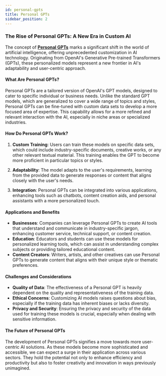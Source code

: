 ```yaml
---
id: personal-gpts
title: Personal GPTs
sidebar_position: 2
---
```


### The Rise of Personal GPTs: A New Era in Custom AI

The concept of [**Personal GPTs**](https://openai.com/blog/introducing-gpts) marks a significant shift in the world of artificial intelligence, offering unprecedented customization in AI technology. Originating from OpenAI's Generative Pre-trained Transformers (GPTs), these personalized models represent a new frontier in AI's adaptability and user-centric approach.

#### What Are Personal GPTs?

Personal GPTs are a tailored version of OpenAI's GPT models, designed to cater to specific individual or business needs. Unlike the standard GPT models, which are generalized to cover a wide range of topics and styles, Personal GPTs can be fine-tuned with custom data sets to develop a more focused area of expertise. This capability allows for a more refined and relevant interaction with the AI, especially in niche areas or specialized industries.

#### How Do Personal GPTs Work?

1. **Custom Training**: Users can train these models on specific data sets, which could include industry-specific documents, creative works, or any other relevant textual material. This training enables the GPT to become more proficient in particular topics or styles.
   
2. **Adaptability**: The model adapts to the user's requirements, learning from the provided data to generate responses or content that aligns closely with the user's needs.

3. **Integration**: Personal GPTs can be integrated into various applications, enhancing tools such as chatbots, content creation aids, and personal assistants with a more personalized touch.

#### Applications and Benefits

- **Businesses**: Companies can leverage Personal GPTs to create AI tools that understand and communicate in industry-specific jargon, enhancing customer service, technical support, or content creation.
- **Education**: Educators and students can use these models for personalized learning tools, which can assist in understanding complex subjects or providing tailored educational content.
- **Content Creators**: Writers, artists, and other creatives can use Personal GPTs to generate content that aligns with their unique style or thematic preferences.

#### Challenges and Considerations

- **Quality of Data**: The effectiveness of a Personal GPT is heavily dependent on the quality and representativeness of the training data.
- **Ethical Concerns**: Customizing AI models raises questions about bias, especially if the training data has inherent biases or lacks diversity.
- **Privacy and Security**: Ensuring the privacy and security of the data used for training these models is crucial, especially when dealing with sensitive information.

#### The Future of Personal GPTs

The development of Personal GPTs signifies a move towards more user-centric AI solutions. As these models become more sophisticated and accessible, we can expect a surge in their application across various sectors. They hold the potential not only to enhance efficiency and productivity but also to foster creativity and innovation in ways previously unimagined.